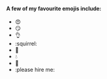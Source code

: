#### A few of my favourite emojis include:
* :heart_eyes:
* :smirk:
* :ok_hand:
* :squirrel:
* :eyes:
* :droplet:
* :100:
* :please hire me:
